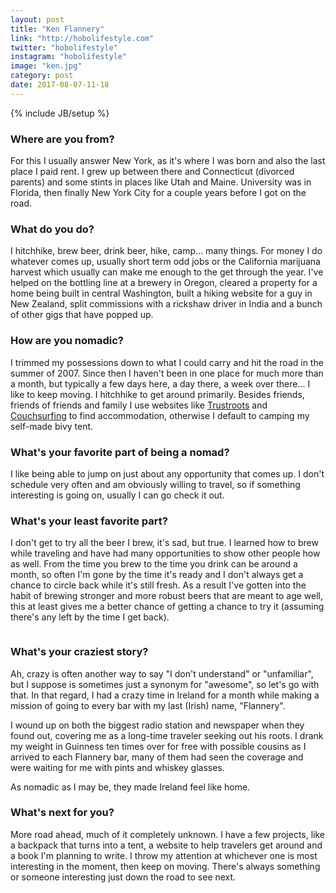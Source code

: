 ```yaml
---
layout: post
title: "Ken Flannery"
link: "http://hobolifestyle.com"
twitter: "hobolifestyle"
instagram: "hobolifestyle"
image: "ken.jpg"
category: post
date: 2017-08-07-11-18
---
```

{% include JB/setup %}

### Where are you from?
For this I usually answer New York, as it's where I was born and also the last place I paid rent. I grew up between there and Connecticut (divorced parents) and some stints in places like Utah and Maine. University was in Florida, then finally New York City for a couple years before I got on the road.

### What do you do?
I hitchhike, brew beer, drink beer, hike, camp... many things. For money I do whatever comes up, usually short term odd jobs or the California marijuana harvest which usually can make me enough to the get through the year. I've helped on the bottling line at a brewery in Oregon, cleared a property for a home being built in central Washington, built a hiking website for a guy in New Zealand, split commissions with a rickshaw driver in India and a bunch of other gigs that have popped up.

### How are you nomadic?
I trimmed my possessions down to what I could carry and hit the road in the summer of 2007. Since then I haven't been in one place for much more than a month, but typically a few days here, a day there, a week over there... I like to keep moving. I hitchhike to get around primarily. Besides friends, friends of friends and family I use websites like [Trustroots](https://www.trustroots.org/) and [Couchsurfing](https://www.couchsurfing.com/dashboard) to find accommodation, otherwise I default to camping my self-made bivy tent.

### What's your favorite part of being a nomad?

I like being able to jump on just about any opportunity that comes up. I don't schedule very often and am obviously willing to travel, so if something interesting is going on, usually I can go check it out.

### What's your least favorite part?

I don't get to try all the beer I brew, it's sad, but true. I learned how to brew while traveling and have had many opportunities to show other people how as well. From the time you brew to the time you drink can be around a month, so often I'm gone by the time it's ready and I don't always get a chance to circle back while it's still fresh. As a result I've gotten into the habit of brewing stronger and more robust beers that are meant to age well, this at least gives me a better chance of getting a chance to try it (assuming there's any left by the time I get back).

<img data-src="{{ BASE_PATH }}/assets/img/posts/ken-alt.jpg" class="inner-post-image lazyload" />

### What's your craziest story?

Ah, crazy is often another way to say "I don't understand" or "unfamiliar", but I suppose is sometimes just a synonym for "awesome", so let's go with that. In that regard, I had a crazy time in Ireland for a month while making a mission of going to every bar with my last (Irish) name, "Flannery".

I wound up on both the biggest radio station and newspaper when they found out, covering me as a long-time traveler seeking out his roots. I drank my weight in Guinness ten times over for free with possible cousins as I arrived to each Flannery bar, many of them had seen the coverage and were waiting for me with pints and whiskey glasses.

As nomadic as I may be, they made Ireland feel like home.

### What's next for you?

More road ahead, much of it completely unknown. I have a few projects, like a backpack that turns into a tent, a website to help travelers get around and a book I'm planning to write. I throw my attention at whichever one is most interesting in the moment, then keep on moving. There's always something or someone interesting just down the road to see next.
